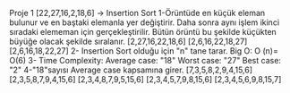 Proje 1
[22,27,16,2,18,6] -> Insertion Sort
	1-Örüntüde en küçük eleman bulunur ve en baştaki elemanla yer değiştirir. Daha sonra aynı işlem ikinci sıradaki elememan için gerçekleştirilir. Bütün örüntü bu şekilde küçükten büyüğe olacak şekilde sıralanır.
	[2,27,16,22,18,6]
	[2,6,16,22,18,27]
	[2,6,16,18,22,27]
	2- Insertion Sort olduğu için "n" tane tarar.
		Big O: O (n)= O(6)
	3- Time Complexity: Average case: "18" Worst case: "27" Best case: "2"
	4-"18"sayısı Average case kapsamına girer.
[7,3,5,8,2,9,4,15,6] 
	[2,3,5,8,7,9,4,15,6]
	[2,3,4,8,7,9,5,15,6]
	[2,3,4,5,7,9,8,15,6]
	[2,3,4,5,6,9,8,15,7]